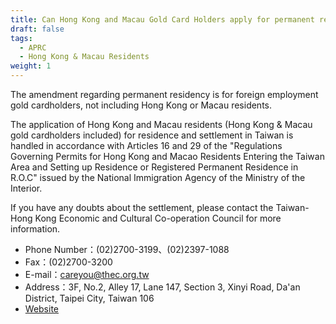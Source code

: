 ```yaml
---
title: Can Hong Kong and Macau Gold Card Holders apply for permanent residency?
draft: false
tags:
  - APRC
  - Hong Kong & Macau Residents
weight: 1
---
```

The amendment regarding permanent residency is for foreign employment gold cardholders, not including Hong Kong or Macau residents.

The application of Hong Kong and Macau residents (Hong Kong & Macau gold cardholders included) for residence and settlement in Taiwan is handled in accordance with Articles 16 and 29 of the "Regulations Governing Permits for Hong Kong and Macao Residents Entering the Taiwan Area and Setting up Residence or Registered Permanent Residence in R.O.C" issued by the National Immigration Agency of the Ministry of the Interior.

If you have any doubts about the settlement, please contact the Taiwan-Hong Kong Economic and Cultural Co-operation Council for more information.

* Phone Number：(02)2700-3199、(02)2397-1088
* Fax：(02)2700-3200
* E-mail：careyou@thec.org.tw
* Address：3F, No.2, Alley 17, Lane 147, Section 3, Xinyi Road, Da'an District, Taipei City, Taiwan 106
* [Website](https://www.thec.org.tw/ugC_SinglePage.asp " to THEC Website")